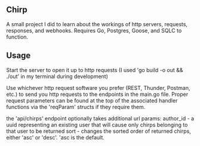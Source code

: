 Chirp
-----
A small project I did to learn about the workings of http servers, requests, responses, and webhooks. Requires Go, Postgres, Goose, and SQLC to function.

Usage
-----
Start the server to open it up to http requests (I used 'go build -o out && ./out' in my terminal during development)

Use whichever http request software you prefer (REST, Thunder, Postman, etc.) to send you http requests to the endpoints in the main.go file. Proper request parameters can be found at the top of the associated handler functions via the 'reqParam' structs if they require them.

the 'api/chirps' endpoint optionally takes additional url params: 
author_id - a uuid representing an existing user that will cause only chirps belonging to that user to be returned
sort - changes the sorted order of returned chirps, either 'asc' or 'desc'. 'asc is the default.